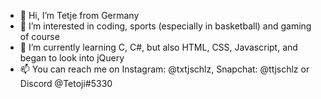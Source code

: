 - 👋 Hi, I’m Tetje from Germany 
- 👀 I’m interested in coding, sports (especially in basketball) and gaming of course 
- 🌱 I’m currently learning C, C#, but also HTML, CSS, Javascript, and began to look into jQuery
- 📫 You can reach me on Instagram: @txtjschlz, Snapchat: @ttjschlz or Discord @Tetoji#5330

<!---
Tetoji/Tetoji is a ✨ special ✨ repository because its `README.md` (this file) appears on your GitHub profile.
You can click the Preview link to take a look at your changes.
--->
